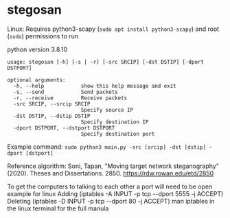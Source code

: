 # stegosan

Linux: Requires python3-scapy (`sudo apt install python3-scapy`) and root (`sudo`) permissions to run

python version 3.8.10

```
usage: stegosan [-h] [-s | -r] [-src SRCIP] [-dst DSTIP] [-dport DSTPORT]

optional arguments:
  -h, --help            show this help message and exit
  -s, --send            Send packets
  -r, --receive         Receive packets
  -src SRCIP, --srcip SRCIP
                        Specify source IP
  -dst DSTIP, --dstip DSTIP
                        Specify destination IP
  -dport DSTPORT, --dstport DSTPORT
                        Specify destination port
 ```

Example command:
`sudo python3 main.py -src [srcip] -dst [dstip] -dport [dstport]`

Reference algorithm: 
Soni, Tapan, "Moving target network steganography" (2020). Theses and Dissertations. 2850. https://rdw.rowan.edu/etd/2850

To get the computers to talking to each other a port will need to be open
example for linux
  Adding (iptables -A INPUT -p tcp --dport 5555 -j ACCEPT)
  Deleting (iptables -D INPUT -p tcp --dport 80 -j ACCEPT)
man iptables in the linux terminal for the full manula

